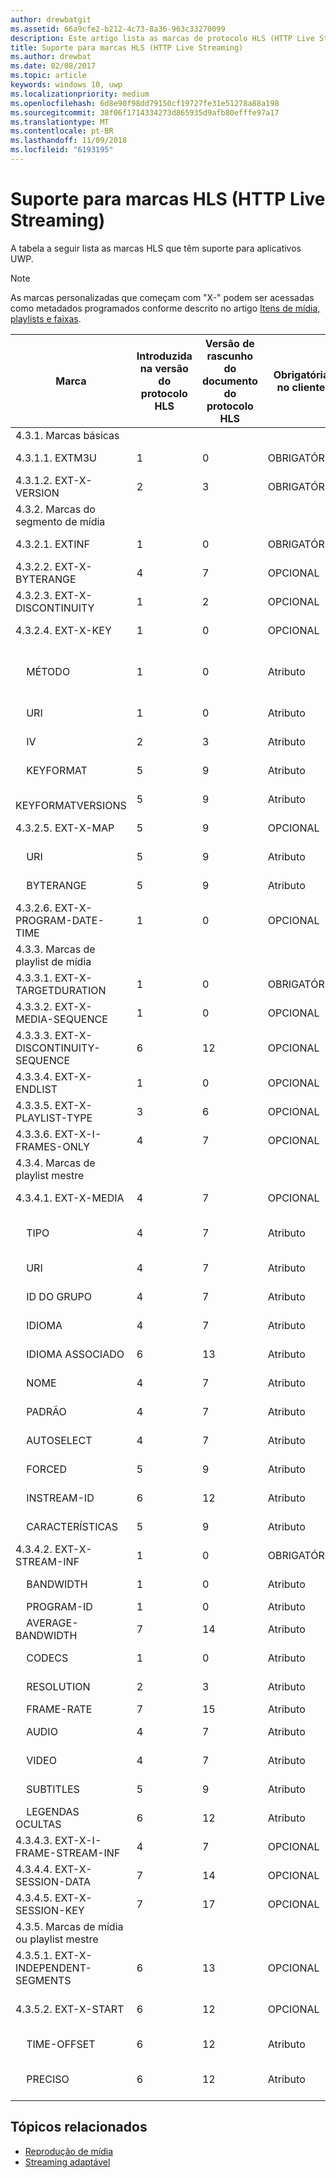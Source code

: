 ```yaml
---
author: drewbatgit
ms.assetid: 66a9cfe2-b212-4c73-8a36-963c33270099
description: Este artigo lista as marcas de protocolo HLS (HTTP Live Streaming) com suporte para aplicativos UWP.
title: Suporte para marcas HLS (HTTP Live Streaming)
ms.author: drewbat
ms.date: 02/08/2017
ms.topic: article
keywords: windows 10, uwp
ms.localizationpriority: medium
ms.openlocfilehash: 6d8e90f98dd79150cf19727fe31e51278a88a198
ms.sourcegitcommit: 38f06f1714334273d865935d9afb80efffe97a17
ms.translationtype: MT
ms.contentlocale: pt-BR
ms.lasthandoff: 11/09/2018
ms.locfileid: "6193195"
---
```

# <a name="http-live-streaming-hls-tag-support"></a>Suporte para marcas HLS (HTTP Live Streaming)
A tabela a seguir lista as marcas HLS que têm suporte para aplicativos UWP.

> [!NOTE] 
> As marcas personalizadas que começam com "X-" podem ser acessadas como metadados programados conforme descrito no artigo [Itens de mídia, playlists e faixas](media-playback-with-mediasource.md).

|Marca |Introduzida na versão do protocolo HLS|Versão de rascunho do documento do protocolo HLS|Obrigatória no cliente|Versão de julho do Windows 10|Windows 10, versão 1511|Windows 10, versão 1607 |
|---------------------|-----------|--------------|---------|--------------|-----|-----|
|4.3.1.  Marcas básicas                 |             |                   |         |             |     |    |
| 4.3.1.1.  EXTM3U |1|0|OBRIGATÓRIA|Com suporte|Com suporte|Com suporte|
| 4.3.1.2.  EXT-X-VERSION |2|3|OBRIGATÓRIA|Com suporte|Com suporte|Com suporte
|4.3.2.  Marcas do segmento de mídia                 |             |                   |         |             |     |    | 
| 4.3.2.1.  EXTINF  |1|0|OBRIGATÓRIA|Com suporte|Com suporte|Com suporte
| 4.3.2.2.  EXT-X-BYTERANGE |4|7|OPCIONAL|Com suporte|Com suporte|Com suporte|
| 4.3.2.3.  EXT-X-DISCONTINUITY |1|2|OPCIONAL|Com suporte|Com suporte|Com suporte|
| 4.3.2.4.  EXT-X-KEY |1|0|OPCIONAL|Com suporte|Com suporte|Com suporte|
|&nbsp;&nbsp;&nbsp; MÉTODO|1|0|Atributo|"NONE, AES-128"|"NONE, AES-128"|"NONE, AES-128, SAMPLE-AES"|
|&nbsp;&nbsp;&nbsp; URI|1|0|Atributo|Com suporte|Com suporte|Com suporte|
|&nbsp;&nbsp;&nbsp; IV|2|3|Atributo|Com suporte|Com suporte|Com suporte|
|&nbsp;&nbsp;&nbsp; KEYFORMAT|5|9|Atributo|Sem suporte|Sem suporte|Sem suporte|
|&nbsp;&nbsp;&nbsp; KEYFORMATVERSIONS|5|9|Atributo|Sem suporte|Sem suporte|Sem suporte|
| 4.3.2.5.  EXT-X-MAP |5|9|OPCIONAL|Sem suporte|Sem suporte|Sem suporte|
|&nbsp;&nbsp;&nbsp; URI|5|9|Atributo|Sem suporte|Sem suporte|Sem suporte|
|&nbsp;&nbsp;&nbsp; BYTERANGE|5|9|Atributo|Sem suporte|Sem suporte|Sem suporte|
| 4.3.2.6.  EXT-X-PROGRAM-DATE-TIME |1|0|OPCIONAL|Sem suporte|Sem suporte|Sem suporte|
|4.3.3.  Marcas de playlist de mídia                 |             |                   |         |             |     |    | 
| 4.3.3.1.  EXT-X-TARGETDURATION  |1|0|OBRIGATÓRIA|Com suporte|Com suporte|Com suporte|
| 4.3.3.2.  EXT-X-MEDIA-SEQUENCE  |1|0|OPCIONAL|Com suporte|Com suporte|Com suporte|
| 4.3.3.3.  EXT-X-DISCONTINUITY-SEQUENCE|6|12|OPCIONAL|Sem suporte|Sem suporte|Sem suporte|
| 4.3.3.4.  EXT-X-ENDLIST |1|0|OPCIONAL|Com suporte|Com suporte|Com suporte|
| 4.3.3.5.  EXT-X-PLAYLIST-TYPE |3|6|OPCIONAL|Com suporte|Com suporte|Com suporte|
| 4.3.3.6.  EXT-X-I-FRAMES-ONLY |4|7|OPCIONAL|Sem suporte|Sem suporte|Sem suporte|
|4.3.4.  Marcas de playlist mestre                 |             |                   |         |             |     |    |
| 4.3.4.1.  EXT-X-MEDIA |4|7|OPCIONAL|Com suporte|Com suporte|Com suporte|
|&nbsp;&nbsp;&nbsp;  TIPO|4|7|Atributo|"AUDIO, VIDEO"|"AUDIO, VIDEO"|"AUDIO, VIDEO, SUBTITLES"|
|&nbsp;&nbsp;&nbsp;  URI|4|7|Atributo|Com suporte|Com suporte|Com suporte|
|&nbsp;&nbsp;&nbsp;  ID DO GRUPO|4|7|Atributo|Com suporte|Com suporte|Com suporte|
|&nbsp;&nbsp;&nbsp;  IDIOMA|4|7|Atributo|Com suporte|Com suporte|Com suporte|
|&nbsp;&nbsp;&nbsp;  IDIOMA ASSOCIADO|6|13|Atributo|Sem suporte|Sem suporte|Sem suporte|
|&nbsp;&nbsp;&nbsp;  NOME|4|7|Atributo|Sem suporte|Sem suporte|Com suporte|
|&nbsp;&nbsp;&nbsp;  PADRÃO|4|7|Atributo|Sem suporte|Sem suporte|Sem suporte|
|&nbsp;&nbsp;&nbsp;  AUTOSELECT|4|7|Atributo|Sem suporte|Sem suporte|Sem suporte|
|&nbsp;&nbsp;&nbsp;  FORCED|5|9|Atributo|Sem suporte|Sem suporte|Sem suporte|
|&nbsp;&nbsp;&nbsp;  INSTREAM-ID|6|12|Atributo|Sem suporte|Sem suporte|Sem suporte|
|&nbsp;&nbsp;&nbsp;  CARACTERÍSTICAS|5|9|Atributo|Sem suporte|Sem suporte|Sem suporte|
| 4.3.4.2.  EXT-X-STREAM-INF  |1|0|OBRIGATÓRIA|Com suporte|Com suporte|Com suporte|
|&nbsp;&nbsp;&nbsp;  BANDWIDTH|1|0|Atributo|Com suporte|Com suporte|Com suporte|
|&nbsp;&nbsp;&nbsp;  PROGRAM-ID|1|0|Atributo|NA|NA|NA|
|&nbsp;&nbsp;&nbsp;  AVERAGE-BANDWIDTH|7|14|Atributo|Sem suporte|Sem suporte|Sem suporte|
|&nbsp;&nbsp;&nbsp;  CODECS|1|0|Atributo|Com suporte|Com suporte|Com suporte|
|&nbsp;&nbsp;&nbsp;  RESOLUTION|2|3|Atributo|Com suporte|Com suporte|Com suporte|
|&nbsp;&nbsp;&nbsp;  FRAME-RATE|7|15|Atributo|NA|NA|NA|
|&nbsp;&nbsp;&nbsp;  AUDIO|4|7|Atributo|Com suporte|Com suporte|Com suporte|
|&nbsp;&nbsp;&nbsp;  VIDEO|4|7|Atributo|Com suporte|Com suporte|Com suporte|
|&nbsp;&nbsp;&nbsp;  SUBTITLES|5|9|Atributo|Sem suporte|Sem suporte|Com suporte|
|&nbsp;&nbsp;&nbsp;  LEGENDAS OCULTAS|6|12|Atributo|Sem suporte|Sem suporte|Sem suporte|
| 4.3.4.3.  EXT-X-I-FRAME-STREAM-INF  |4|7|OPCIONAL|Sem suporte|Sem suporte|Sem suporte|
| 4.3.4.4.  EXT-X-SESSION-DATA  |7|14|OPCIONAL|Sem suporte|Sem suporte|Sem suporte|
| 4.3.4.5.  EXT-X-SESSION-KEY |7|17|OPCIONAL|Sem suporte|Sem suporte|Sem suporte|
|4.3.5.  Marcas de mídia ou playlist mestre                  |             |                   |         |             |     |    |
| 4.3.5.1.  EXT-X-INDEPENDENT-SEGMENTS |6|13|OPCIONAL|Sem suporte|Com suporte|Com suporte|
| 4.3.5.2.  EXT-X-START  |6|12|OPCIONAL|Sem suporte|Com suporte parcial|Com suporte parcial|
|&nbsp;&nbsp;&nbsp;  TIME-OFFSET|6|12|Atributo|Sem suporte|Com suporte|Com suporte|
|&nbsp;&nbsp;&nbsp;  PRECISO|6|12|Atributo|Sem suporte|"SEM" suporte padrão|"SEM" suporte padrão|



## <a name="related-topics"></a>Tópicos relacionados

* [Reprodução de mídia](media-playback.md)
* [Streaming adaptável](adaptive-streaming.md)
 

 




